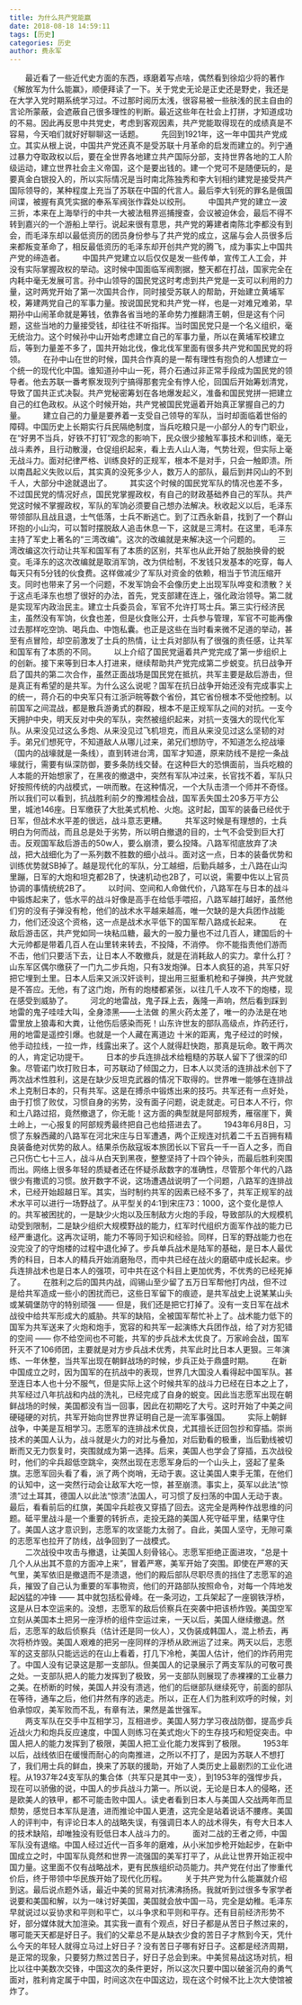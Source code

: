 ```yaml
---
title: 为什么共产党能赢
date: 2018-08-18 14:59:11
tags: [历史]
categories: 历史
author: 费永军
---
```

&emsp;&emsp;最近看了一些近代史方面的东西，琢磨着写点啥，偶然看到徐焰少将的著作《解放军为什么能赢》，顺便拜读了一下。关于党史无论是正史还是野史，我还是在大学入党时期系统学习过。不过那时阅历太浅，很容易被一些肤浅的民主自由的言论所蒙蔽，会遮蔽自己很多理性的判断。最近这些年在社会上打拼，才知道成功的不易。因此再反思中共党史，考虑到客观因素，共产党能取得现在的成绩真是不容易，今天咱们就好好聊聊这一话题。
&emsp;&emsp;先回到1921年，这一年中国共产党成立。其实从根上说，中国共产党还真不是受苏联十月革命的启发而建立的。列宁通过暴力夺取政权以后，要在全世界各地建立共产国际分部，支持世界各地的工人阶级运动，建立世界社会主义帝国，这个是要出钱的。建一个党可不是随便玩的，是要真金白银投入的，所以实际情况是当时南北陈独秀和李大钊相约建党是接受共产国际领导的，某种程度上充当了苏联在中国的代言人。最后李大钊死的罪名是俄国间谍，被握有真凭实据的奉系军阀张作霖处以绞刑。
&emsp;&emsp;中国共产党的建立一波三折，本来在上海举行的中共一大被法租界巡捕搜查，会议被迫休会，最后不得不转到嘉兴的一个游船上举行。说起来很有意思，共产党的筹建者南陈北李都没有到会，而毛泽东却以最低资历的团员身份参与了共产党的成立，这届与会人员很多后来都叛变革命了，相反最低资历的毛泽东却开创共产党的腾飞，成为事实上中国共产党的缔造者。
&emsp;&emsp;中国共产党建立以后仅仅是发一些传单，宣传工人工会，并没有实际掌握政权的举动。这时候中国面临军阀割据，整天都在打战，国家完全在内耗中毫无发展可言。孙中山领导的国民党这时考虑到共产党是一支可以利用的力量，这时两党开始了第一次国共合作，同时接受苏联人的帮助，开始建立黄埔军校，筹建两党自己的军事力量。按说国民党和共产党一样，也是一对难兄难弟，早期孙中山闹革命就是筹钱，依靠各省当地的革命势力推翻清王朝，但是这有个问题，这些当地的力量接受钱，却往往不听指挥。当时国民党只是一个名义组织，毫无统治力。这个时候孙中山开始考虑建立自己的军事力量，所以在黄埔军校建立后，等到力量差不多了，国共开始北伐，像北伐军里面有很多共产党和国民党的将领。
&emsp;&emsp;在孙中山在世的时候，国共合作真的是一帮有理性有抱负的人想建立一个统一的现代化中国。谁知道孙中山一死，蒋介石通过非正常手段成为国民党的领导者。他去苏联一番考察发现列宁搞得那套完全有悖人伦，回国后开始筹划清党，导致了国共正式决裂。共产党秘密筹划在各地爆发起义，准备和国民党拼一把建立自己的红色政权。从这个时候开始，共产党被国民党逼着开始真正掌握自己的力量。
&emsp;&emsp;建立自己的力量是要养着一支受自己领导的军队，当时却面临着世俗的障碍。中国历史上长期实行兵民隔绝制度，当兵吃粮只是一小部分人的专门职业，在“好男不当兵，好铁不打钉”观念的影响下，民众很少接触军事技术和训练，毫无战斗素养，且行动散漫，仓促组织起来，看上去人山人海，气势壮观，但实际上毫无战斗力。面对纪律严格、训练良好的正规军，根本不是对手，只会一触即溃。所以南昌起义失败以后，其实真的没死多少人，数万人的部队，最后到井冈山的不到千人，大部分中途就退出了。
&emsp;&emsp;其实这个时候的国民党军队的情况也差不多，不过国民党的情况好点，国民党掌握政权，有自己的财政基础养自己的军队。共产党这时候不掌握政权，军队的军饷必须要自己想办法解决。秋收起义以后，毛泽东带领部队且战且退，士气低落，士兵不断逃亡。到了江西永新县，找到了一个群山环抱的小山沟，可以暂时摆脱敌人追击休息一下，这就是三湾村。在这里，毛泽东主持了军史上著名的“三湾改编”。这次的改编就是来解决这一个问题的。
&emsp;&emsp;三湾改编这次行动让共军和国军有了本质的区别，共军也从此开始了脱胎换骨的蜕变。毛泽东的这次改编就是取消军饷，改为供给制，不发钱只发基本的吃穿，每人每天只有5分钱的伙食费。这样做减少了军队对资金的依赖，相当于节流压缩开支。同时也带来了另一个问题，不发军饷会不会像历史上出现军队哗变和溃散？关于这点毛泽东也想了很好的办法，首先，党支部建在连上，强化政治领导。第二就是实现军内政治民主。建立士兵委员会，军官不允许打骂士兵。第三实行经济民主，虽然没有军饷，伙食也差，但是伙食账公开，士兵参与管理，军官不可能再像过去那样吃空饷、喝兵血、中饱私囊。也正是这些在当时看来微不足道的举动，甚至有点冒险，却空前激发了士兵的热情，让士兵对部队有了很强的责任感，让共军和国军有了本质的不同。
&emsp;&emsp;以上介绍了国民党逼着共产党完成了第一步组织上的创新。接下来等到日本人打进来，继续帮助共产党完成第二步蜕变。抗日战争开启了国共的第二次合作，虽然正面战场是国民党在抵抗，共军主要是敌后游击，但是真正有希望的是共军。为什么这么说呢？国军在抗日战争开始还没有完成事实上的统一，蒋介石的中央军只有江浙沪皖等数个省份，其它省份根本不受他控制。以前国军之间混战，都是散兵游勇式的群殴，根本不是正规军队之间的对抗。一支今天拥护中央，明天反对中央的军队，突然被组织起来，对抗一支强大的现代化军队。从来没见过这么多炮、从来没见过飞机坦克，而且从来没见过这么坚韧的对手。弟兄们想死守，不知道敌人从哪儿过来，弟兄们想防守，不知道怎么挖战壕（国内的战壕就是一条线），直到转进台湾，国军才知道，原来防线不是挖一条战壕就行，需要有纵深防御，要多条防线交替。在这种巨大的恐惧面前，当兵吃粮的人本能的开始想家了，在黑夜的撤退中，突然有军队冲过来，长官找不着，军队只好按照传统的内战模式，一哄而散。在这种情况，一个大队击溃一个师并不奇怪。所以我们可以看到，抗战胜利前夕的豫湘桂会战，国军丢失国土20多万平方公里，城池146座。日军缴获了大批美式机枪、火炮。这时起，国军的装备已经优于日军，但战术水平差的很远，战斗意志更糟。
&emsp;&emsp;共军这时候是有理想的，士兵明白为何而战，而且总是处于劣势，所以明白撤退的目的，士气不会受到巨大打击。反观国军敌后游击的50w人，要么崩溃，要么投降。八路军彻底放弃了决战，把大战细化为了一系列数不胜数的细小战斗。面对这一点，日本的装备优势和训练优势就SB掉了。越是现代化的军队，分工越细，后勤兵越多，土八路在山沟里蹦，日军的大炮和坦克都2B了，快速机动也2B了，可以说，需要中佐以上官员协调的事情统统2B了。
&emsp;&emsp;以时间、空间和人命做代价，八路军在与日本的战斗中锻炼起来了，低水平的战斗好像是高手在给低手喂招，八路军越打越好，虽然他们穷的没有子弹没有枪，他们的战术水平越来越高，唯一欠缺的是大兵团作战能力，他们还没这个资格，这一点是战术水平低下的国军帮八路成长起来。
&emsp;&emsp;在敌后游击区，共产党如同一块粘瓜糖，最大的一股力量也不过几百人，建国后的十大元帅都是带着几百人在山里转来转去，不投降，不消停。 你不能指责他们游而不击，他们只要活下去，让日本人不敢撤兵，就是在消耗敌人的实力。拿什么打？山东军区偶尔缴获了一门九二步兵炮，只有3发炮弹。日本人疯狂的追，共军只好把它埋到土里。日本人后来又派汉奸谈判，提出用三挺重机枪和子弹换，共产党就是不答应。无他，有了这门炮，所有的炮楼都紧张，以往几千人攻不下的炮楼，现在感受到威胁了。
&emsp;&emsp;河北的地雷战，鬼子踩上去，轰隆一声响，然后看到踩到地雷的鬼子哇哇大叫，全身漆黑——土法做 的黑火药太差了，唯一的办法是在地雷里放上狼毒和大粪，让他伤后感染而死！山东许世友的部队高级点，炸药还行，用的地雷是遥控引爆。也就是一个人藏在离道边 十米的距离，鬼子经过的时候，他手动拉线，一拉一炸，线露出来了。这个人就得赶快跑，那真是玩命。敢干两次的人，肯定记功提干。
&emsp;&emsp;日本的步兵连排战术给粗糙的苏联人留下了很深的印象。尽管诺门坎打败日本，可苏联动了倾国之力，日本人以灵活的连排战术创下了两次战术性胜利，这是在缺少反坦克武器的情况下取得的。世界唯一能够在连排战术上克制日本的，只有共军。这是在搏杀中锻炼出来的技巧。共军还有一点好处，由于打惯了败仗，习惯自身的劣势，没有面子问题，说走就走。可日本人不行，你和土八路过招，竟然撤退了，你无能！这方面的典型就是阿部规秀，雁宿崖下，黄土岭上，一心报复的阿部规秀最终把自己也给搭进去了。
&emsp;&emsp;1943年6月8日，习惯了东躲西藏的八路军在河北宋庄与日军遭遇，两个正规连对抗着二千五百拥有精良装备绝对优势的敌人。结果杀伤敌寇坂本旅团长以下官兵一千一百人之多，而自己只伤亡七十三人，战斗从白天到黑夜，整整坚持了十四个钟头，而最后胜利突围而出。网络上很多年轻的质疑者还在怀疑杀敌数字的准确性，尽管那个年代的八路很少有撒谎的习惯。放开数字不说，这场遭遇战说明了一个问题，八路军的连排战术，已经开始超越日军。其实，当时制约共军的因素已经不多了，共军正规军的战术水平可以进行一场野战了。从平型关的4:1到宋庄73：1000，这个变化是惊人的。共军被困扰的，一是缺少火炮以及压制敌方火炮的手段，导致部队的大规模机动受到限制，二是缺少组织大规模野战的能力，红军时代组织方面军作战的能力已经严重退化。这再次证明，能力不等同于知识和经验。同样，日军的野战能力也在没完没了的守炮楼的过程中退化掉了。步兵单兵战术是陆军的基础，是日本人最优秀的科目，日本人的精兵开始消磨殆尽，而中共已经在战火的磨砺中成长起来。步兵连排战术也是日本人的强项，可中共在这个科目上更加优秀，不优秀的已经死掉了。
&emsp;&emsp;在胜利之后的国共内战，阎锡山至少留了五万日军帮他打内战，但不过是给共军造成一些小的困扰而已，这些日军留下的痕迹，是共军战史上说某某山头或某碉堡防守的特别顽强 —— 但是，我们还是把它打掉了。没有一支日军在战术战役中给共军形成大的威胁。共军的缺陷，全被国军帮忙补上了。战术能力低下的国军为共军送来了火炮和炮手，宽容的和共军一起演练大兵团作战，给了对方犯错的空间 —— 你不给空间也不可能，共军的步兵战术太优良了。万家岭会战，国军歼灭不了106师团，主要就是对方步兵战术优秀，共军此时比日本人更狠。三年演练、一年休整，当共军出现在朝鲜战场的时候，步兵正处于鼎盛时期。
&emsp;&emsp;在新中国成立之时，因为国军的在抗战中的表现，世界几大国没人看得起中国军队。甚至连日本人也十分不服气，但是实际上这个时候共军的战斗力已经在日本之上了，共军经过八年抗战和内战的洗礼，已经完成了自身的蜕变。因此当志愿军出现在朝鲜战场的时候，美国都没有当一回事，因此在初期吃了大亏。这时开始了中美之间硬碰硬的对抗，共军开始向世界世界证明自己是一流军事强国。
&emsp;&emsp;实际上朝鲜战争，中美是互相学习。志愿军的连排战术优良，尤其擅长迂回包抄和穿插。崇尚技术的美国人认为，战斗就是火力的对比与叠加，对后勤看的极重，当后勤线被切断而又无力恢复时，突围就成为第一选择。后来，美国人也学会了穿插，五次战役时，他们的伞兵超低空跳伞，突然出现在志愿军身后的一个山头上，竖起了星条旗。志愿军回头看了看，派了两个岗哨，无动于衷。这让美国人束手无策，在他们的认知中，这一突然行动会让敌军大吃一惊，甚至崩溃。事实上，英军以此法“惊溃”过土耳其，德国人以此法“惊溃”法国人，可习惯了反扫荡的中国人无动于衷。最后，看看前后的红旗，美国伞兵趁夜又穿插了回去。这完全是两种作战思维的问题。砥平里战斗是一个重要的转折点，走投无路的美国人死守砥平里，结果守住了。美国人这才意识到，志愿军的攻坚能力太弱了。自此，美国人坚守，无隙可乘的志愿军也拉开了防线，战争回到了一战模式。  
&emsp;&emsp;二次战役中攻击与撤退，让美国人刻骨铭心。志愿军拒绝正面进攻，“总是十几个人从出其不意的方面冲上来”，冒着严寒，美军开始了突围。即使在严寒的天气里，美军依旧是撤退而不是溃退，他们的殿后部队尽职尽责的挡住了志愿军的追兵，摧毁了自己认为重要的军事物资，他们的开路部队按照命令，对每一个阵地发起凶猛的冲锋 —— 其中就包括松骨峰。在一条河边，工兵架起了一座钢铁浮桥，这是从日本空运来的。没想，志愿军的敌后侦察兵在突袭中把该桥炸毁。美国空军立刻从美国本土把另一座浮桥的组件空运过来，一天以后，美国人继续撤退。然后，志愿军的敌后侦察兵（估计还是同一伙人），又伪装成韩国人，混上桥去，再次将桥炸毁。美国人艰难的把另一座同样的浮桥从欧洲运了过来。两天以后，志愿军的这支部队只能远远的在山上看着，打几下冷枪，美国人估计，他们的炸药用完了。中国人没有记录这是那一支部队。但美国人的记录展示了两支军队的可敬可畏之处。一支部队把人的能力发挥到了极致，另一支部队则展现了赤裸裸的工业暴力之美。在桥断的时候，美国人并没有溃逃，他们的后继部队继续死守，前面的部队在等待，通车之后，他们井然有序的逃走。所以，正在人们为胜利欢呼的时候，刘伯承惊叹，美军败而不乱，有章有法，果然是盖世强军。  
&emsp;&emsp;两支军队在交手中互相学习，互相进步。美国人努力学习夜战防御，提高步兵近战火力和炮兵反应速度，中国人则练习在美式炮火下的生存技巧和短促突击。中国人把人的能力发挥到了极限，美国人把工业化能力发挥到了极限。
&emsp;&emsp;1953年以后，战线依旧在缓慢而耐心的向南推进，之所以不打了，是因为苏联人不想打了，我们用士兵的鲜血，换来了苏联的援助，开始了人类历史上最剧烈的工业化进程。从1937年24支军队的集合体（共军只是其中一支），到1953年的强悍步兵，现在可以骄傲的说，中国人的步兵战斗力第一。所以说，无论是日本人的侵略，还是欧美人的铁甲，都不可能击败中国人。读史者看到日本人与美国人交战两年而显颓势，感觉日本军队是渣，进而推论中国人更渣，这完全是站着说话不腰疼。美国人的评判中，有评论日本人的战略失误，有强调日本人的战术得失，有夸大日本人的技术缺陷，却唯独没有贬低日本人战斗力的。
&emsp;&emsp;面对二战的王者之师，中国军队没有退缩。中国人经过近代一百多年的磨难，从小米加步枪开始起步，在新中国成立之时，中国军队竟然和世界一流强国的美军打平了，从此让世界开始正视中国力量。这里面不仅有战略战术，更有民族组织动员能力。共产党在付出了惨重代价后，终于带领中华民族开始了现代化历程。
&emsp;&emsp;关于共产党为什么能赢就介绍到这。最后说点题外话，最近中美的贸易对抗沸沸扬扬。我就听到过很多专家学者说要和美国和解，以为一味讨好美国，美国就会放中国一马，完全是幼稚。毛泽东早就说过以妥协求和平则和平亡，以斗争求和平则和平存。还有目前经济形势不好，部分媒体就大加渲染。其实我一直有个观点，好日子都是从苦日子熬过来的，哪可能天天都是好日子。我们的父辈总不是从缺衣少食的苦日子才熬到今天，凭什么今天的年轻人就得立马过上好日子？没有苦日子哪有好日子。这都是经济周期，是正常的现象，只要努力熬过苦日子，好日子总会到来。中美贸易战这场对抗，相比以往中美数次交锋，中国这次的条件更好，所以这次只要中国以破釜沉舟的勇气面对，胜利肯定属于中国，时间这次在中国这边，现在这个时候不比上次大使馆被炸了。
